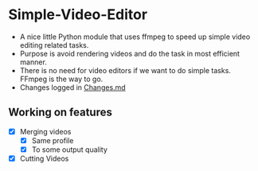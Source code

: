 # Simple-Video-Editor

- A nice little Python module that uses ffmpeg to speed up simple video editing related tasks. 
- Purpose is avoid rendering videos and do the task in most efficient manner.
- There is no need for video editors if we want to do simple tasks. FFmpeg is the way to go.
- Changes logged in [Changes.md](./Changes.md)

## Working on features

- [x] Merging videos
    - [x] Same profile
    - [x] To some output quality
- [x] Cutting Videos 
